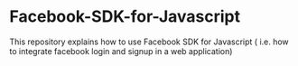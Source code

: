 # Facebook-SDK-for-Javascript
This repository explains how to use Facebook SDK for Javascript ( i.e. how to integrate facebook login and signup in a web application)
